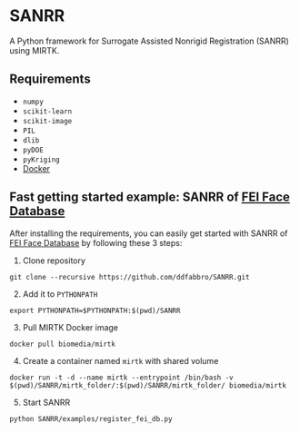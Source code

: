 # SANRR
A Python framework for Surrogate Assisted Nonrigid Registration (SANRR) using MIRTK.

## Requirements
- `numpy`
- `scikit-learn`
- `scikit-image`
- `PIL`
- `dlib`
- `pyDOE`
- `pyKriging`
- [Docker](https://docs.docker.com/install/)

## Fast getting started example: SANRR of [FEI Face Database](https://fei.edu.br/~cet/facedatabase.html)

After installing the requirements, you can easily get started with SANRR of [FEI Face Database](https://fei.edu.br/~cet/facedatabase.html) by following these 3 steps:

1. Clone repository
```
git clone --recursive https://github.com/ddfabbro/SANRR.git
```

2. Add it to `PYTHONPATH`
```
export PYTHONPATH=$PYTHONPATH:$(pwd)/SANRR
```

3. Pull MIRTK Docker image
```
docker pull biomedia/mirtk
```

4. Create a container named `mirtk` with shared volume
```
docker run -t -d --name mirtk --entrypoint /bin/bash -v $(pwd)/SANRR/mirtk_folder/:$(pwd)/SANRR/mirtk_folder/ biomedia/mirtk
```

5. Start SANRR
```
python SANRR/examples/register_fei_db.py
```
